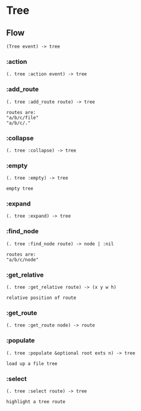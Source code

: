 # Tree

## Flow

```code
(Tree event) -> tree
```

### :action

```code
(. tree :action event) -> tree
```

### :add_route

```code
(. tree :add_route route) -> tree

routes are:
"a/b/c/file"
"a/b/c/."
```

### :collapse

```code
(. tree :collapse) -> tree
```

### :empty

```code
(. tree :empty) -> tree

empty tree
```

### :expand

```code
(. tree :expand) -> tree
```

### :find_node

```code
(. tree :find_node route) -> node | :nil

routes are:
"a/b/c/node"
```

### :get_relative

```code
(. tree :get_relative route) -> (x y w h)

relative position of route
```

### :get_route

```code
(. tree :get_route node) -> route
```

### :populate

```code
(. tree :populate &optional root exts n) -> tree

load up a file tree
```

### :select

```code
(. tree :select route) -> tree

highlight a tree route
```

